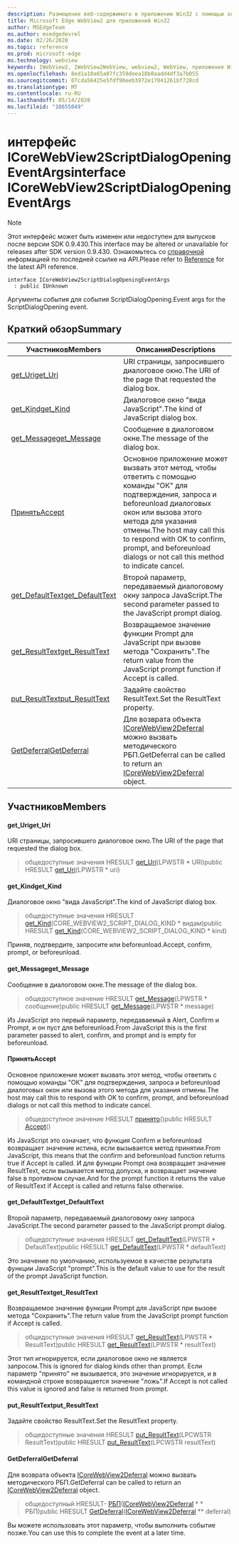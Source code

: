 ```yaml
---
description: Размещение веб-содержимого в приложении Win32 с помощью элемента управления Microsoft Edge WebView2
title: Microsoft Edge WebView2 для приложений Win32
author: MSEdgeTeam
ms.author: msedgedevrel
ms.date: 02/26/2020
ms.topic: reference
ms.prod: microsoft-edge
ms.technology: webview
keywords: IWebView2, IWebView2WebView, webview2, WebView, приложения Win32, Win32, EDGE, ICoreWebView2, ICoreWebView2Host, элемент управления "веб-браузер", HTML Edge
ms.openlocfilehash: 8ed1a10a65a07fc359deea18b8aadd4df3a7b055
ms.sourcegitcommit: 07cda56425e5fdf90eeb3972e17041261bf720cd
ms.translationtype: MT
ms.contentlocale: ru-RU
ms.lasthandoff: 05/14/2020
ms.locfileid: "10655049"
---
```

# <span data-ttu-id="75cb1-104">интерфейс ICoreWebView2ScriptDialogOpeningEventArgs</span><span class="sxs-lookup"><span data-stu-id="75cb1-104">interface ICoreWebView2ScriptDialogOpeningEventArgs</span></span> 

> [!NOTE]
> <span data-ttu-id="75cb1-105">Этот интерфейс может быть изменен или недоступен для выпусков после версии SDK 0.9.430.</span><span class="sxs-lookup"><span data-stu-id="75cb1-105">This interface may be altered or unavailable for releases after SDK version 0.9.430.</span></span> <span data-ttu-id="75cb1-106">Ознакомьтесь со [справочной](../../../webview2-api-reference.md) информацией по последней ссылке на API.</span><span class="sxs-lookup"><span data-stu-id="75cb1-106">Please refer to [Reference](../../../webview2-api-reference.md) for the latest API reference.</span></span>

```
interface ICoreWebView2ScriptDialogOpeningEventArgs
  : public IUnknown
```

<span data-ttu-id="75cb1-107">Аргументы события для события ScriptDialogOpening.</span><span class="sxs-lookup"><span data-stu-id="75cb1-107">Event args for the ScriptDialogOpening event.</span></span>

## <span data-ttu-id="75cb1-108">Краткий обзор</span><span class="sxs-lookup"><span data-stu-id="75cb1-108">Summary</span></span>

 <span data-ttu-id="75cb1-109">Участников</span><span class="sxs-lookup"><span data-stu-id="75cb1-109">Members</span></span>                        | <span data-ttu-id="75cb1-110">Описания</span><span class="sxs-lookup"><span data-stu-id="75cb1-110">Descriptions</span></span>
--------------------------------|---------------------------------------------
[<span data-ttu-id="75cb1-111">get_Uri</span><span class="sxs-lookup"><span data-stu-id="75cb1-111">get_Uri</span></span>](#get_uri) | <span data-ttu-id="75cb1-112">URI страницы, запросившего диалоговое окно.</span><span class="sxs-lookup"><span data-stu-id="75cb1-112">The URI of the page that requested the dialog box.</span></span>
[<span data-ttu-id="75cb1-113">get_Kind</span><span class="sxs-lookup"><span data-stu-id="75cb1-113">get_Kind</span></span>](#get_kind) | <span data-ttu-id="75cb1-114">Диалоговое окно "вида JavaScript".</span><span class="sxs-lookup"><span data-stu-id="75cb1-114">The kind of JavaScript dialog box.</span></span>
[<span data-ttu-id="75cb1-115">get_Message</span><span class="sxs-lookup"><span data-stu-id="75cb1-115">get_Message</span></span>](#get_message) | <span data-ttu-id="75cb1-116">Сообщение в диалоговом окне.</span><span class="sxs-lookup"><span data-stu-id="75cb1-116">The message of the dialog box.</span></span>
[<span data-ttu-id="75cb1-117">Принять</span><span class="sxs-lookup"><span data-stu-id="75cb1-117">Accept</span></span>](#accept) | <span data-ttu-id="75cb1-118">Основное приложение может вызвать этот метод, чтобы ответить с помощью команды "ОК" для подтверждения, запроса и beforeunload диалоговых окон или вызова этого метода для указания отмены.</span><span class="sxs-lookup"><span data-stu-id="75cb1-118">The host may call this to respond with OK to confirm, prompt, and beforeunload dialogs or not call this method to indicate cancel.</span></span>
[<span data-ttu-id="75cb1-119">get_DefaultText</span><span class="sxs-lookup"><span data-stu-id="75cb1-119">get_DefaultText</span></span>](#get_defaulttext) | <span data-ttu-id="75cb1-120">Второй параметр, передаваемый диалоговому окну запроса JavaScript.</span><span class="sxs-lookup"><span data-stu-id="75cb1-120">The second parameter passed to the JavaScript prompt dialog.</span></span>
[<span data-ttu-id="75cb1-121">get_ResultText</span><span class="sxs-lookup"><span data-stu-id="75cb1-121">get_ResultText</span></span>](#get_resulttext) | <span data-ttu-id="75cb1-122">Возвращаемое значение функции Prompt для JavaScript при вызове метода "Сохранить".</span><span class="sxs-lookup"><span data-stu-id="75cb1-122">The return value from the JavaScript prompt function if Accept is called.</span></span>
[<span data-ttu-id="75cb1-123">put_ResultText</span><span class="sxs-lookup"><span data-stu-id="75cb1-123">put_ResultText</span></span>](#put_resulttext) | <span data-ttu-id="75cb1-124">Задайте свойство ResultText.</span><span class="sxs-lookup"><span data-stu-id="75cb1-124">Set the ResultText property.</span></span>
[<span data-ttu-id="75cb1-125">GetDeferral</span><span class="sxs-lookup"><span data-stu-id="75cb1-125">GetDeferral</span></span>](#getdeferral) | <span data-ttu-id="75cb1-126">Для возврата объекта [ICoreWebView2Deferral](ICoreWebView2Deferral.md) можно вызвать методического РБП.</span><span class="sxs-lookup"><span data-stu-id="75cb1-126">GetDeferral can be called to return an [ICoreWebView2Deferral](ICoreWebView2Deferral.md) object.</span></span>

## <span data-ttu-id="75cb1-127">Участников</span><span class="sxs-lookup"><span data-stu-id="75cb1-127">Members</span></span>

#### <span data-ttu-id="75cb1-128">get_Uri</span><span class="sxs-lookup"><span data-stu-id="75cb1-128">get_Uri</span></span> 

<span data-ttu-id="75cb1-129">URI страницы, запросившего диалоговое окно.</span><span class="sxs-lookup"><span data-stu-id="75cb1-129">The URI of the page that requested the dialog box.</span></span>

> <span data-ttu-id="75cb1-130">общедоступные значения HRESULT [get_Uri](#get_uri)(LPWSTR \* URI)</span><span class="sxs-lookup"><span data-stu-id="75cb1-130">public HRESULT [get_Uri](#get_uri)(LPWSTR \* uri)</span></span>

#### <span data-ttu-id="75cb1-131">get_Kind</span><span class="sxs-lookup"><span data-stu-id="75cb1-131">get_Kind</span></span> 

<span data-ttu-id="75cb1-132">Диалоговое окно "вида JavaScript".</span><span class="sxs-lookup"><span data-stu-id="75cb1-132">The kind of JavaScript dialog box.</span></span>

> <span data-ttu-id="75cb1-133">общедоступные значения HRESULT [get_Kind](#get_kind)(CORE_WEBVIEW2_SCRIPT_DIALOG_KIND \* видам)</span><span class="sxs-lookup"><span data-stu-id="75cb1-133">public HRESULT [get_Kind](#get_kind)(CORE_WEBVIEW2_SCRIPT_DIALOG_KIND \* kind)</span></span>

<span data-ttu-id="75cb1-134">Приняв, подтвердите, запросите или beforeunload.</span><span class="sxs-lookup"><span data-stu-id="75cb1-134">Accept, confirm, prompt, or beforeunload.</span></span>

#### <span data-ttu-id="75cb1-135">get_Message</span><span class="sxs-lookup"><span data-stu-id="75cb1-135">get_Message</span></span> 

<span data-ttu-id="75cb1-136">Сообщение в диалоговом окне.</span><span class="sxs-lookup"><span data-stu-id="75cb1-136">The message of the dialog box.</span></span>

> <span data-ttu-id="75cb1-137">общедоступное значение HRESULT [get_Message](#get_message)(LPWSTR \* сообщение)</span><span class="sxs-lookup"><span data-stu-id="75cb1-137">public HRESULT [get_Message](#get_message)(LPWSTR \* message)</span></span>

<span data-ttu-id="75cb1-138">Из JavaScript это первый параметр, передаваемый в Alert, Confirm и Prompt, и он пуст для beforeunload.</span><span class="sxs-lookup"><span data-stu-id="75cb1-138">From JavaScript this is the first parameter passed to alert, confirm, and prompt and is empty for beforeunload.</span></span>

#### <span data-ttu-id="75cb1-139">Принять</span><span class="sxs-lookup"><span data-stu-id="75cb1-139">Accept</span></span> 

<span data-ttu-id="75cb1-140">Основное приложение может вызвать этот метод, чтобы ответить с помощью команды "ОК" для подтверждения, запроса и beforeunload диалоговых окон или вызова этого метода для указания отмены.</span><span class="sxs-lookup"><span data-stu-id="75cb1-140">The host may call this to respond with OK to confirm, prompt, and beforeunload dialogs or not call this method to indicate cancel.</span></span>

> <span data-ttu-id="75cb1-141">общедоступное значение HRESULT [принято](#accept)()</span><span class="sxs-lookup"><span data-stu-id="75cb1-141">public HRESULT [Accept](#accept)()</span></span>

<span data-ttu-id="75cb1-142">Из JavaScript это означает, что функция Confirm и beforeunload возвращает значение истина, если вызывается метод принятии.</span><span class="sxs-lookup"><span data-stu-id="75cb1-142">From JavaScript, this means that the confirm and beforeunload function returns true if Accept is called.</span></span> <span data-ttu-id="75cb1-143">И для функции Prompt она возвращает значение ResultText, если вызывается метод допуска, и возвращает значение false в противном случае.</span><span class="sxs-lookup"><span data-stu-id="75cb1-143">And for the prompt function it returns the value of ResultText if Accept is called and returns false otherwise.</span></span>

#### <span data-ttu-id="75cb1-144">get_DefaultText</span><span class="sxs-lookup"><span data-stu-id="75cb1-144">get_DefaultText</span></span> 

<span data-ttu-id="75cb1-145">Второй параметр, передаваемый диалоговому окну запроса JavaScript.</span><span class="sxs-lookup"><span data-stu-id="75cb1-145">The second parameter passed to the JavaScript prompt dialog.</span></span>

> <span data-ttu-id="75cb1-146">общедоступные значения HRESULT [get_DefaultText](#get_defaulttext)(LPWSTR \* DefaultText)</span><span class="sxs-lookup"><span data-stu-id="75cb1-146">public HRESULT [get_DefaultText](#get_defaulttext)(LPWSTR \* defaultText)</span></span>

<span data-ttu-id="75cb1-147">Это значение по умолчанию, используемое в качестве результата функции JavaScript "prompt".</span><span class="sxs-lookup"><span data-stu-id="75cb1-147">This is the default value to use for the result of the prompt JavaScript function.</span></span>

#### <span data-ttu-id="75cb1-148">get_ResultText</span><span class="sxs-lookup"><span data-stu-id="75cb1-148">get_ResultText</span></span> 

<span data-ttu-id="75cb1-149">Возвращаемое значение функции Prompt для JavaScript при вызове метода "Сохранить".</span><span class="sxs-lookup"><span data-stu-id="75cb1-149">The return value from the JavaScript prompt function if Accept is called.</span></span>

> <span data-ttu-id="75cb1-150">общедоступные значения HRESULT [get_ResultText](#get_resulttext)(LPWSTR \* ResultText)</span><span class="sxs-lookup"><span data-stu-id="75cb1-150">public HRESULT [get_ResultText](#get_resulttext)(LPWSTR \* resultText)</span></span>

<span data-ttu-id="75cb1-151">Этот тип игнорируется, если диалоговое окно не является запросом.</span><span class="sxs-lookup"><span data-stu-id="75cb1-151">This is ignored for dialog kinds other than prompt.</span></span> <span data-ttu-id="75cb1-152">Если параметр "принято" не вызывается, это значение игнорируется, и в командной строке возвращается значение "ложь".</span><span class="sxs-lookup"><span data-stu-id="75cb1-152">If Accept is not called this value is ignored and false is returned from prompt.</span></span>

#### <span data-ttu-id="75cb1-153">put_ResultText</span><span class="sxs-lookup"><span data-stu-id="75cb1-153">put_ResultText</span></span> 

<span data-ttu-id="75cb1-154">Задайте свойство ResultText.</span><span class="sxs-lookup"><span data-stu-id="75cb1-154">Set the ResultText property.</span></span>

> <span data-ttu-id="75cb1-155">общедоступные значения HRESULT [put_ResultText](#put_resulttext)(LPCWSTR ResultText)</span><span class="sxs-lookup"><span data-stu-id="75cb1-155">public HRESULT [put_ResultText](#put_resulttext)(LPCWSTR resultText)</span></span>

#### <span data-ttu-id="75cb1-156">GetDeferral</span><span class="sxs-lookup"><span data-stu-id="75cb1-156">GetDeferral</span></span> 

<span data-ttu-id="75cb1-157">Для возврата объекта [ICoreWebView2Deferral](ICoreWebView2Deferral.md) можно вызвать методического РБП.</span><span class="sxs-lookup"><span data-stu-id="75cb1-157">GetDeferral can be called to return an [ICoreWebView2Deferral](ICoreWebView2Deferral.md) object.</span></span>

> <span data-ttu-id="75cb1-158">общедоступный HRESULT- [РБП](#getdeferral)([ICoreWebView2Deferral](ICoreWebView2Deferral.md) \* \* РБП)</span><span class="sxs-lookup"><span data-stu-id="75cb1-158">public HRESULT [GetDeferral](#getdeferral)([ICoreWebView2Deferral](ICoreWebView2Deferral.md) \*\* deferral)</span></span>

<span data-ttu-id="75cb1-159">Вы можете использовать этот параметр, чтобы выполнить событие позже.</span><span class="sxs-lookup"><span data-stu-id="75cb1-159">You can use this to complete the event at a later time.</span></span>

